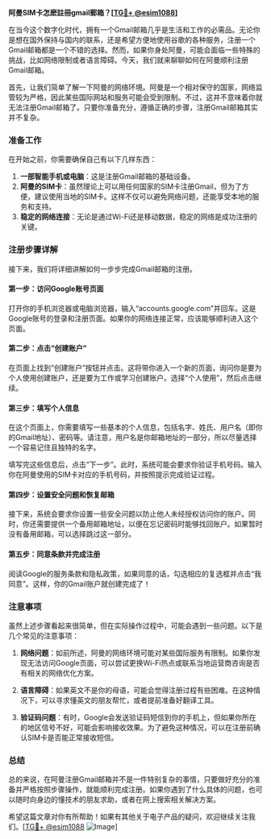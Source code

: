**阿曼SIM卡怎麽註冊gmail郵箱？[[TG💪+ @esim1088](https://t.me/s/esim1088)]**

在当今这个数字化时代，拥有一个Gmail邮箱几乎是生活和工作的必需品。无论你是想在国外保持与国内的联系，还是希望方便地使用谷歌的各种服务，注册一个Gmail邮箱都是一个不错的选择。然而，如果你身处阿曼，可能会面临一些特殊的挑战，比如网络限制或者语言障碍。今天，我们就来聊聊如何在阿曼顺利注册Gmail邮箱。

首先，让我们简单了解一下阿曼的网络环境。阿曼是一个相对保守的国家，网络监管较为严格，因此某些国际网站和服务可能会受到限制。不过，这并不意味着你就无法注册Gmail邮箱了。只要你准备充分，遵循正确的步骤，注册Gmail邮箱其实并不复杂。

### 准备工作

在开始之前，你需要确保自己有以下几样东西：

1. **一部智能手机或电脑**：这是注册Gmail邮箱的基础设备。
2. **阿曼的SIM卡**：虽然理论上可以用任何国家的SIM卡注册Gmail，但为了方便，建议使用当地的SIM卡。这样不仅可以避免网络问题，还能享受本地的服务和支持。
3. **稳定的网络连接**：无论是通过Wi-Fi还是移动数据，稳定的网络是成功注册的关键。

### 注册步骤详解

接下来，我们将详细讲解如何一步步完成Gmail邮箱的注册。

#### 第一步：访问Google账号页面

打开你的手机浏览器或电脑浏览器，输入“accounts.google.com”并回车。这是Google账号的登录和注册页面。如果你的网络连接正常，应该能够顺利进入这个页面。

#### 第二步：点击“创建账户”

在页面上找到“创建账户”按钮并点击。这将带你进入一个新的页面，询问你是要为个人使用创建账户，还是要为工作或学习创建账户。选择“个人使用”，然后点击继续。

#### 第三步：填写个人信息

在这个页面上，你需要填写一些基本的个人信息，包括名字、姓氏、用户名（即你的Gmail地址）、密码等。请注意，用户名是你邮箱地址的一部分，所以尽量选择一个容易记住且独特的名字。

填写完这些信息后，点击“下一步”。此时，系统可能会要求你验证手机号码。输入你在阿曼使用的SIM卡对应的手机号码，并按照提示完成验证过程。

#### 第四步：设置安全问题和恢复邮箱

接下来，系统会要求你设置一些安全问题以防止他人未经授权访问你的账户。同时，你还需要提供一个备用邮箱地址，以便在忘记密码时能够找回账户。如果暂时没有备用邮箱，可以选择跳过这一部分。

#### 第五步：同意条款并完成注册

阅读Google的服务条款和隐私政策，如果同意的话，勾选相应的复选框并点击“我同意”。这样，你的Gmail账户就创建完成了！

### 注意事项

虽然上述步骤看起来很简单，但在实际操作过程中，可能会遇到一些问题。以下是几个常见的注意事项：

1. **网络问题**：如前所述，阿曼的网络环境可能对某些国际服务有限制。如果你发现无法访问Google页面，可以尝试更换Wi-Fi热点或联系当地运营商咨询是否有相关的网络优化方案。
   
2. **语言障碍**：如果英文不是你的母语，可能会觉得注册过程有些困难。在这种情况下，可以寻求懂英文的朋友帮忙，或者提前准备好翻译工具。

3. **验证码问题**：有时，Google会发送验证码短信到你的手机上，但如果你所在的地区信号不好，可能会影响接收效果。为了避免这种情况，可以在注册前确认SIM卡是否能正常接收短信。

### 总结

总的来说，在阿曼注册Gmail邮箱并不是一件特别复杂的事情，只要做好充分的准备并严格按照步骤操作，就能顺利完成注册。如果你遇到了什么具体的问题，也可以随时向身边的懂技术的朋友求助，或者在网上搜索相关解决方案。

希望这篇文章对你有所帮助！如果有其他关于电子产品的疑问，欢迎继续关注我们。[[TG💪+ @esim1088](https://t.me/s/esim1088) ![Image](https://i.postimg.cc/4NQfJmqS/Snipaste-2025-05-13-00-14-12.png)]
